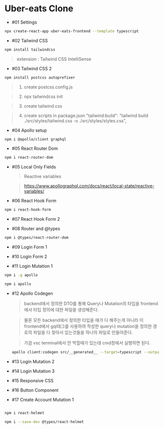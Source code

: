 # Uber-eats Clone

- #01 Settings

```bash
npx create-react-app uber-eats-frontend --template typescript
```

- #02 Tailwind CSS

```bash
npm install tailwindcss
```

> extension : Tailwind CSS IntelliSense

- #03 Tailwind CSS 2

```bash
npm install postcss autoprefixer
```

> 1. create postcss.config.js

> 2. npx tailwindcss init

> 3. create tailwind.css

> 4. create scripts in package.json
>    "tailwind:build": "tailwind build ./src/styles/tailwind.css -o ./src/styles/styles.css",

- #04 Apollo setup

```bash
npm i @apollo/client graphql
```

- #05 React Router Dom

```bash
npm i react-router-dom
```

- #05 Local Only Fields

  > Reactive variables

  > https://www.apollographql.com/docs/react/local-state/reactive-variables/

- #06 React Hook Form

```bash
npm i react-hook-form
```

- #07 React Hook Form 2

- #08 Router and @types

```bash
npm i @types/react-router-dom
```

- #09 Login Form 1

- #10 Login Form 2

- #11 Login Mutation 1

```bash
npm i -g apollo

npm i apollo
```

- #12 Apollo Codegen

  > backend에서 정의한 DTO를 통해 Query나 Mutation의 타입을 frontend에서 타입 정의에 대한 파일을 생성해준다.

  > 물론 모든 backend에서 정의한 타입을 얘가 다 해주는게 아니라 이 frontend에서 gql태그를 사용하여 작성한 query나 mutation을 정의한 경로의 파일을 다 찾아서 있는것들을 하나의 파일로 만들어준다.

  > 가끔 vsc terminal에서 안 먹힐때가 있는데 cmd창에서 실행하면 된다.

  ```bash
  apollo client:codegen src/__generated__ --target=typescript --outputFlat
  ```

- #13 Login Mutation 2

- #14 Login Mutation 3

- #15 Responsive CSS

- #16 Button Component

- #17 Create Account Mutation 1

```bash

npm i react-helmet

npm i --save-dev @types/react-helmet

```
